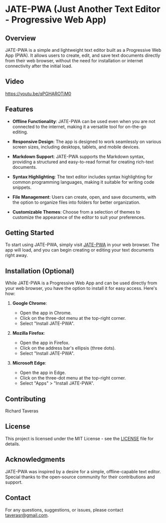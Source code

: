 
# JATE-PWA (Just Another Text Editor - Progressive Web App)

## Overview

JATE-PWA is a simple and lightweight text editor built as a Progressive Web App (PWA). It allows users to create, edit, and save text documents directly from their web browser, without the need for installation or internet connectivity after the initial load.

## Video

https://youtu.be/qPGHAROTjM0

## Features

- **Offline Functionality**: JATE-PWA can be used even when you are not connected to the internet, making it a versatile tool for on-the-go editing.

- **Responsive Design**: The app is designed to work seamlessly on various screen sizes, including desktops, tablets, and mobile devices.

- **Markdown Support**: JATE-PWA supports the Markdown syntax, providing a structured and easy-to-read format for creating rich-text documents.

- **Syntax Highlighting**: The text editor includes syntax highlighting for common programming languages, making it suitable for writing code snippets.

- **File Management**: Users can create, open, and save documents, with the option to organize files into folders for better organization.

- **Customizable Themes**: Choose from a selection of themes to customize the appearance of the editor to suit your preferences.

## Getting Started

To start using JATE-PWA, simply visit [JATE-PWA](https://jate-pwa-rt-eb5e0c240cd7.herokuapp.com/) in your web browser. The app will load, and you can begin creating or editing your text documents right away.

## Installation (Optional)

While JATE-PWA is a Progressive Web App and can be used directly from your web browser, you have the option to install it for easy access. Here's how:

1. **Google Chrome**:
   - Open the app in Chrome.
   - Click on the three-dot menu at the top-right corner.
   - Select "Install JATE-PWA".

2. **Mozilla Firefox**:
   - Open the app in Firefox.
   - Click on the address bar's ellipsis (three dots).
   - Select "Install JATE-PWA".

3. **Microsoft Edge**:
   - Open the app in Edge.
   - Click on the three-dot menu at the top-right corner.
   - Select "Apps" > "Install JATE-PWA".

## Contributing

Richard Taveras

## License

This project is licensed under the MIT License - see the [LICENSE](LICENSE) file for details.

## Acknowledgments

JATE-PWA was inspired by a desire for a simple, offline-capable text editor. Special thanks to the open-source community for their contributions and support.

## Contact

For any questions, suggestions, or issues, please contact [taverasr@gmail.com](mailto:taverasr@gmail.com).